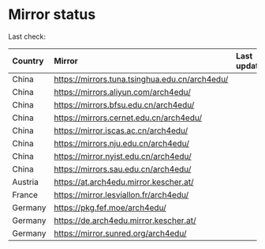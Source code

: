 <script src="./time.js"></script>
# Mirror status
Last check: <script type="text/javascript">localize(1724762351.474967);</script>

|Country|Mirror|Last update|
|:------|:-----|:----------|
|China|https://mirrors.tuna.tsinghua.edu.cn/arch4edu/|<script type="text/javascript">localize(1724741237);</script>|
|China|https://mirrors.aliyun.com/arch4edu/|<script type="text/javascript">localize(1724741237);</script>|
|China|https://mirrors.bfsu.edu.cn/arch4edu/|<script type="text/javascript">localize(1724697650);</script>|
|China|https://mirrors.cernet.edu.cn/arch4edu/|<script type="text/javascript">localize(1724741237);</script>|
|China|https://mirror.iscas.ac.cn/arch4edu/|<script type="text/javascript">localize(1724741237);</script>|
|China|https://mirrors.nju.edu.cn/arch4edu/|<script type="text/javascript">localize(1724654390);</script>|
|China|https://mirror.nyist.edu.cn/arch4edu/|<script type="text/javascript">localize(1724697650);</script>|
|China|https://mirrors.sau.edu.cn/arch4edu/|<script type="text/javascript">localize(1724741237);</script>|
|Austria|https://at.arch4edu.mirror.kescher.at/|<script type="text/javascript">localize(1724741237);</script>|
|France|https://mirror.lesviallon.fr/arch4edu/|<script type="text/javascript">localize(1724741237);</script>|
|Germany|https://pkg.fef.moe/arch4edu/|<script type="text/javascript">localize(1724741237);</script>|
|Germany|https://de.arch4edu.mirror.kescher.at/|<script type="text/javascript">localize(1724741237);</script>|
|Germany|https://mirror.sunred.org/arch4edu/|<script type="text/javascript">localize(1724741237);</script>|

<script src="./tablefilter/tablefilter.js"></script>
<script src="./table.js"></script>